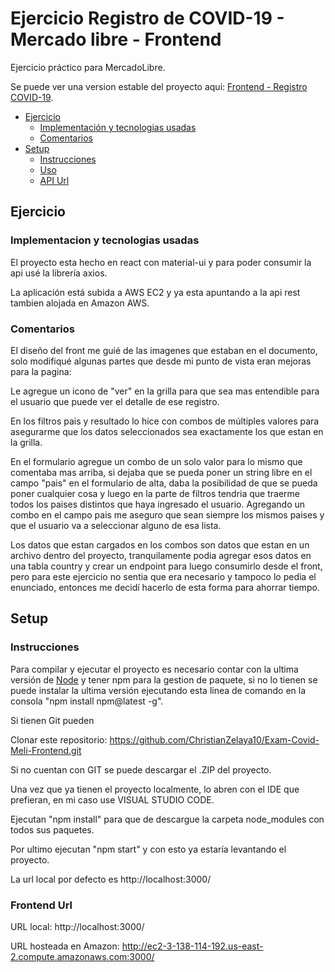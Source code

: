 # Ejercicio Registro de COVID-19 - Mercado libre - Frontend

Ejercicio práctico para MercadoLibre. 

Se puede ver una version estable del proyecto aqui: [Frontend - Registro COVID-19](http://ec2-3-138-114-192.us-east-2.compute.amazonaws.com:3000/).


- [Ejercicio](#ejercicio)
  - [Implementación y tecnologias usadas](#implementaci%C3%B3n-y-tecnologias-usadas)
  - [Comentarios](#comentarios-relevantes)
- [Setup](#setup)
  - [Instrucciones](#instrucciones)
  - [Uso](#uso)
  - [API Url](#api)


## Ejercicio


### Implementacion y tecnologias usadas

El proyecto esta hecho en react con material-ui y para poder consumir la api usé la librería axios.

La aplicación está subida a AWS EC2 y ya esta apuntando a la api rest tambien alojada en Amazon AWS.

### Comentarios
El diseño del front me guié de las imagenes que estaban en el documento, solo modifiqué algunas partes que desde mi punto de vista eran mejoras para la pagina:

Le agregue un icono de "ver" en la grilla para que sea mas entendible para el usuario que puede ver el detalle de ese registro.

En los filtros pais y resultado lo hice con combos de múltiples valores para asegurarme que los datos seleccionados sea exactamente los que estan en la grilla.

En el formulario agregue un combo de un solo valor para lo mismo que comentaba mas arriba, si dejaba que se pueda poner un string libre en el campo "pais" en el formulario de alta, daba la posibilidad de que se pueda poner cualquier cosa y luego en la parte de filtros tendria que traerme todos los paises distintos que haya ingresado el usuario.
Agregando un combo en el campo pais me aseguro que sean siempre los mismos paises y que el usuario va a seleccionar alguno de esa lista.

Los datos que estan cargados en los combos son datos que estan en un archivo dentro del proyecto, tranquilamente podia agregar esos datos en una tabla country y crear un endpoint para luego consumirlo desde el front, pero para este ejercicio no sentia que era necesario y tampoco lo pedia el enunciado, entonces me decidí hacerlo de esta forma para ahorrar tiempo.

## Setup

### Instrucciones
Para compilar y ejecutar el proyecto es necesario contar con la ultima versión de [Node](https://nodejs.org/es/download/) y tener npm para la gestion de paquete, si no lo tienen se puede instalar la ultima versión ejecutando esta linea de comando en la consola "npm install npm@latest -g".

Si tienen Git pueden 

Clonar este repositorio: https://github.com/ChristianZelaya10/Exam-Covid-Meli-Frontend.git

Si no cuentan con GIT se puede descargar el .ZIP del proyecto.

Una vez que ya tienen el proyecto localmente, lo abren con el IDE que prefieran, en mi caso use VISUAL STUDIO CODE.

Ejecutan "npm install" para que de descargue la carpeta node_modules con todos sus paquetes.

Por ultimo ejecutan "npm start" y con esto ya estaría levantando el proyecto.

La url local por defecto es http://localhost:3000/


### Frontend Url

URL local: http://localhost:3000/

URL hosteada en Amazon: http://ec2-3-138-114-192.us-east-2.compute.amazonaws.com:3000/
